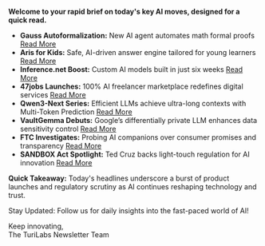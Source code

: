 <p><strong>Welcome to your rapid brief on today's key AI moves, designed for a quick read.</strong></p>
<ul>
<li><strong>Gauss Autoformalization:</strong> New AI agent automates math formal proofs <a href="https://www.math.inc/gauss">Read More</a></li>
<li><strong>Aris for Kids:</strong> Safe, AI-driven answer engine tailored for young learners <a href="https://www.aris.chat">Read More</a></li>
<li><strong>Inference.net Boost:</strong> Custom AI models built in just six weeks <a href="https://inference.net">Read More</a></li>
<li><strong>47jobs Launches:</strong> 100% AI freelancer marketplace redefines digital services <a href="https://47jobs.xyz">Read More</a></li>
<li><strong>Qwen3-Next Series:</strong> Efficient LLMs achieve ultra-long contexts with Multi-Token Prediction <a href="https://qwen.ai/blog?id=4074cca80393150c248e508aa62983f9cb7d27cd">Read More</a></li>
<li><strong>VaultGemma Debuts:</strong> Google’s differentially private LLM enhances data sensitivity control <a href="https://research.google/blog/vaultgemma-the-worlds-most-capable-differentially-private-llm/">Read More</a></li>
<li><strong>FTC Investigates:</strong> Probing AI companions over consumer promises and transparency <a href="https://www.ftc.gov/news-events/news/press-releases/2025/09/ftc-launches-inquiry-ai-chatbots-acting-companions">Read More</a></li>
<li><strong>SANDBOX Act Spotlight:</strong> Ted Cruz backs light-touch regulation for AI innovation <a href="https://arstechnica.com/tech-policy/2025/09/ted-cruz-bill-would-let-big-tech-go-wild-with-ai-experiments-for-10-years/">Read More</a></li>
</ul>
<p><strong>Quick Takeaway:</strong> Today's headlines underscore a burst of product launches and regulatory scrutiny as AI continues reshaping technology and trust.</p>
<p>Stay Updated: Follow us for daily insights into the fast-paced world of AI!</p>
<p>Keep innovating,<br />
The TuriLabs Newsletter Team</p>